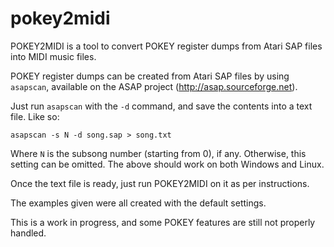 # pokey2midi
POKEY2MIDI is a tool to convert POKEY register dumps from Atari SAP files into MIDI music files.

POKEY register dumps can be created from Atari SAP files by using `asapscan`, available on the ASAP project (http://asap.sourceforge.net).

Just run `asapscan` with the `-d` command, and save the contents into a text file. Like so:

    asapscan -s N -d song.sap > song.txt

Where `N` is the subsong number (starting from 0), if any. Otherwise, this setting can be omitted. The above should work on both Windows and Linux.

Once the text file is ready, just run POKEY2MIDI on it as per instructions.

The examples given were all created with the default settings.

This is a work in progress, and some POKEY features are still not properly handled.
